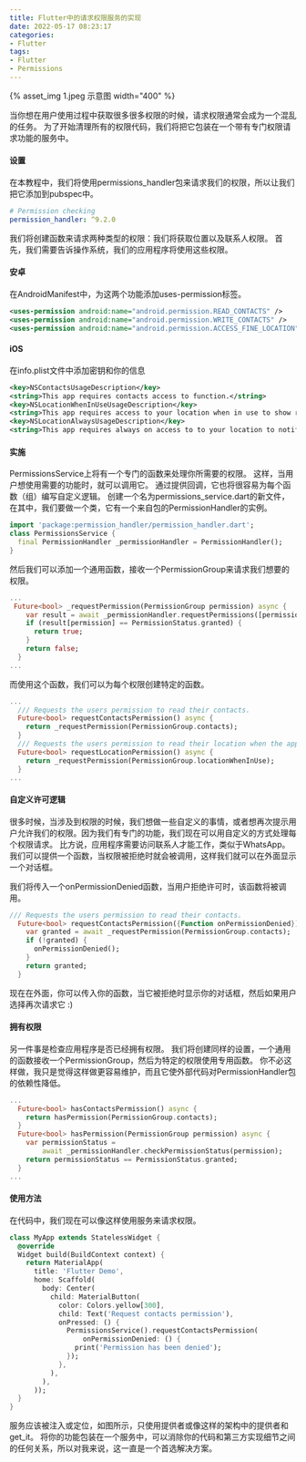 ```yaml
---
title: Flutter中的请求权限服务的实现
date: 2022-05-17 08:23:17
categories:
- Flutter
tags:
- Flutter
- Permissions
---
```


{% asset_img 1.jpeg 示意图 width="400" %}

当你想在用户使用过程中获取很多很多权限的时候，请求权限通常会成为一个混乱的任务。
为了开始清理所有的权限代码，我们将把它包装在一个带有专门权限请求功能的服务中。

<!--more-->

#### 设置
在本教程中，我们将使用permissions_handler包来请求我们的权限，所以让我们把它添加到pubspec中。

```yaml
# Permission checking
permission_handler: ^9.2.0
```

我们将创建函数来请求两种类型的权限：我们将获取位置以及联系人权限。
首先，我们需要告诉操作系统，我们的应用程序将使用这些权限。

#### 安卓
在AndroidManifest中，为这两个功能添加uses-permission标签。

```xml
<uses-permission android:name="android.permission.READ_CONTACTS" />
<uses-permission android:name="android.permission.WRITE_CONTACTS" />
<uses-permission android:name="android.permission.ACCESS_FINE_LOCATION" />
```

#### iOS
在info.plist文件中添加密钥和你的信息

```xml
<key>NSContactsUsageDescription</key>
<string>This app requires contacts access to function.</string>
<key>NSLocationWhenInUseUsageDescription</key>
<string>This app requires access to your location when in use to show relevan information.</string>
<key>NSLocationAlwaysUsageDescription</key>
<string>This app requires always on access to to your location to notifiy you when are near a store.</string>
```

#### 实施
PermissionsService上将有一个专门的函数来处理你所需要的权限。
这样，当用户想使用需要的功能时，就可以调用它。
通过提供回调，它也将很容易为每个函数（组）编写自定义逻辑。
创建一个名为permissions_service.dart的新文件，在其中，我们要做一个类，它有一个来自包的PermissionHandler的实例。

```dart
import 'package:permission_handler/permission_handler.dart';
class PermissionsService {
  final PermissionHandler _permissionHandler = PermissionHandler();
}
```

然后我们可以添加一个通用函数，接收一个PermissionGroup来请求我们想要的权限。

```dart
...
 Future<bool> _requestPermission(PermissionGroup permission) async {
    var result = await _permissionHandler.requestPermissions([permission]);
    if (result[permission] == PermissionStatus.granted) {
      return true;
    }
    return false;
  }
...
```

而使用这个函数，我们可以为每个权限创建特定的函数。

```dart
...
  /// Requests the users permission to read their contacts.
  Future<bool> requestContactsPermission() async {
    return _requestPermission(PermissionGroup.contacts);
  }
  /// Requests the users permission to read their location when the app is in use
  Future<bool> requestLocationPermission() async {
    return _requestPermission(PermissionGroup.locationWhenInUse);
  }
...
```

#### 自定义许可逻辑

很多时候，当涉及到权限的时候，我们想做一些自定义的事情，或者想再次提示用户允许我们的权限。因为我们有专门的功能，我们现在可以用自定义的方式处理每个权限请求。
比方说，应用程序需要访问联系人才能工作，类似于WhatsApp。我们可以提供一个函数，当权限被拒绝时就会被调用，这样我们就可以在外面显示一个对话框。

我们将传入一个onPermissionDenied函数，当用户拒绝许可时，该函数将被调用。

```dart
/// Requests the users permission to read their contacts.
  Future<bool> requestContactsPermission({Function onPermissionDenied}) async {
    var granted = await _requestPermission(PermissionGroup.contacts);
    if (!granted) {
      onPermissionDenied();
    }
    return granted;
  }
```

现在在外面，你可以传入你的函数，当它被拒绝时显示你的对话框，然后如果用户选择再次请求它 :)

#### 拥有权限
另一件事是检查应用程序是否已经拥有权限。
我们将创建同样的设置，一个通用的函数接收一个PermissionGroup，然后为特定的权限使用专用函数。
你不必这样做，我只是觉得这样做更容易维护，而且它使外部代码对PermissionHandler包的依赖性降低。

```dart
...
  Future<bool> hasContactsPermission() async {
    return hasPermission(PermissionGroup.contacts);
  }
  Future<bool> hasPermission(PermissionGroup permission) async {
    var permissionStatus =
        await _permissionHandler.checkPermissionStatus(permission);
    return permissionStatus == PermissionStatus.granted;
  }
...
```

#### 使用方法
在代码中，我们现在可以像这样使用服务来请求权限。

```dart
class MyApp extends StatelessWidget {
  @override
  Widget build(BuildContext context) {
    return MaterialApp(
      title: 'Flutter Demo',
      home: Scaffold(
        body: Center(
          child: MaterialButton(
            color: Colors.yellow[300],
            child: Text('Request contacts permission'),
            onPressed: () {
              PermissionsService().requestContactsPermission(
                  onPermissionDenied: () {
                print('Permission has been denied');
              });
            },
          ),
        ),
      ));
  }
}
```

服务应该被注入或定位，如图所示，只使用提供者或像这样的架构中的提供者和get_it。
将你的功能包装在一个服务中，可以消除你的代码和第三方实现细节之间的任何关系，所以对我来说，这一直是一个首选解决方案。

<!-- https://medium.com/flutter-community/request-permissions-in-flutter-as-a-consumable-service-e6cd243f882f -->